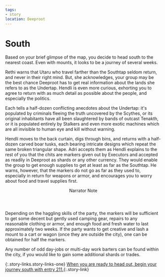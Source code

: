 ```yaml
---
tags:
- story
location: Deeproot
---
```


# South

Based on your brief glimpse of the map, you decide to head south to the nearest coast.
Even with mounts, it looks to be a journey of several weeks.

Rethi warns that Utaru who travel farther than the Southtap seldom return, and never in their right mind.
But, she acknowledges, your group may be the best chance Deeproot has to get real information about the lands she refers to as the Undertap.
Hendli is even more curious, exhorting you to agree to return with as much detail as possible about the people, and especially the politics.

Each tells a half-dozen conflicting anecdotes about the Undertap: it's populated by criminals fleeing the truth uncovered by the Scythes, or its original inhabitants have all been slaughtered by bands of outcast Tenakth, or it is populated entirely by Stalkers and even more exotic machines which are all invisible to human eye and kill without warning.

Hendli moves to the back curtain, digs through bins, and returns with a half-dozen carved boar tusks, each bearing intricate designs which repeat the same broken triangular shape.
Adri accepts them as Hendli explains to the rest of you that the chits are markers given out by Executors and accepted as readily in Deeproot as shards or any other currency.
They would enable the group to get enough supplies to get at least as far as the Southtap.
He warns, however, that the markers do not go as far as they used to, especially in return for weapons or armor, and encourages you to worry about food and travel supplies first.

<aside class="narrator-note">
<header>Narrator Note</header>
Depending on the haggling skills of the party, the markers will be sufficient to get some decent but gently used camping gear, repairs to any reasonable clothing or armor, and enough food and fresh water to last approximately two weeks.
If the party wants to get creative and lash a mount to a cart or wagon (once they are outside the city), one can be obtained for half the markers.
</aside>

Any number of odd day-jobs or multi-day work barters can be found within the city, if you would like to gain some additional shards or trades.

{:.story-links.story-links-one}
[When you are ready to head out, begin your journey south with entry 211.](211-road-to-southtap.md){:.story-link}
